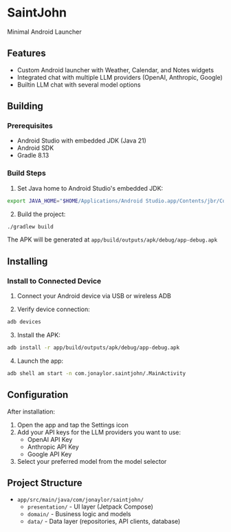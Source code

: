 # SaintJohn

Minimal Android Launcher

## Features

- Custom Android launcher with Weather, Calendar, and Notes widgets
- Integrated chat with multiple LLM providers (OpenAI, Anthropic, Google)
- Builtin LLM chat with several model options

## Building

### Prerequisites

- Android Studio with embedded JDK (Java 21)
- Android SDK
- Gradle 8.13

### Build Steps

1. Set Java home to Android Studio's embedded JDK:
```bash
export JAVA_HOME="$HOME/Applications/Android Studio.app/Contents/jbr/Contents/Home"
```

2. Build the project:
```bash
./gradlew build
```

The APK will be generated at `app/build/outputs/apk/debug/app-debug.apk`

## Installing

### Install to Connected Device

1. Connect your Android device via USB or wireless ADB

2. Verify device connection:
```bash
adb devices
```

3. Install the APK:
```bash
adb install -r app/build/outputs/apk/debug/app-debug.apk
```

4. Launch the app:
```bash
adb shell am start -n com.jonaylor.saintjohn/.MainActivity
```

## Configuration

After installation:

1. Open the app and tap the Settings icon
2. Add your API keys for the LLM providers you want to use:
   - OpenAI API Key
   - Anthropic API Key
   - Google API Key
3. Select your preferred model from the model selector

## Project Structure

- `app/src/main/java/com/jonaylor/saintjohn/`
  - `presentation/` - UI layer (Jetpack Compose)
  - `domain/` - Business logic and models
  - `data/` - Data layer (repositories, API clients, database)
